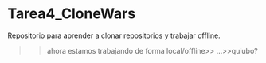 # Tarea4_CloneWars
Repositorio para aprender a clonar repositorios y trabajar offline.

>>ahora estamos trabajando de forma local/offline>>
...>>quiubo?